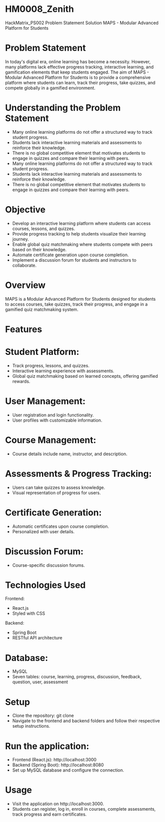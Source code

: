 # HM0008_Zenith
HackMatrix_PS002 Problem Statement Solution
MAPS - Modular Advanced Platform for Students

# Problem Statement

In today's digital era, online learning has become a necessity. However, many platforms lack effective progress tracking, interactive learning, and gamification elements that keep students engaged. The aim of MAPS - Modular Advanced Platform for Students is to provide a comprehensive platform where students can learn, track their progress, take quizzes, and compete globally in a gamified environment.

# Understanding the Problem Statement

* Many online learning platforms do not offer a structured way to track student progress.
* Students lack interactive learning materials and assessments to reinforce their knowledge.
* There is no global competitive element that motivates students to engage in quizzes and compare their learning with peers.
* Many online learning platforms do not offer a structured way to track student progress.
* Students lack interactive learning materials and assessments to reinforce their knowledge.
* There is no global competitive element that motivates students to engage in quizzes and compare their learning with peers.
  
# Objective

* Develop an interactive learning platform where students can access courses, lessons, and quizzes.
* Provide progress tracking to help students visualize their learning journey.
* Enable global quiz matchmaking where students compete with peers based on their knowledge.
* Automate certificate generation upon course completion.
* Implement a discussion forum for students and instructors to collaborate.

# Overview

MAPS is a Modular Advanced Platform for Students designed for students to access courses, take quizzes, track their progress, and engage in a gamified quiz matchmaking system. 

# Features

# Student Platform:

* Track progress, lessons, and quizzes.
* Interactive learning experience with assessments.
* Global quiz matchmaking based on learned concepts, offering gamified rewards.

# User Management:

* User registration and login functionality.
* User profiles with customizable information.

# Course Management:

* Course details include name, instructor, and description.

# Assessments & Progress Tracking:

* Users can take quizzes to assess knowledge.
* Visual representation of progress for users.

# Certificate Generation:

* Automatic certificates upon course completion.
* Personalized with user details.

# Discussion Forum:

* Course-specific discussion forums.


# Technologies Used

Frontend:

* React.js
* Styled with CSS

Backend:

* Spring Boot
* RESTful API architecture

# Database:

* MySQL
* Seven tables: course, learning, progress, discussion, feedback, question, user, assessment

# Setup

* Clone the repository:
git clone 
* Navigate to the frontend and backend folders and follow their respective setup instructions.

# Run the application:

* Frontend (React.js): http://localhost:3000
* Backend (Spring Boot): http://localhost:8080
* Set up MySQL database and configure the connection.

# Usage

* Visit the application on http://localhost:3000.
* Students can register, log in, enroll in courses, complete assessments, track progress and earn certificates.

